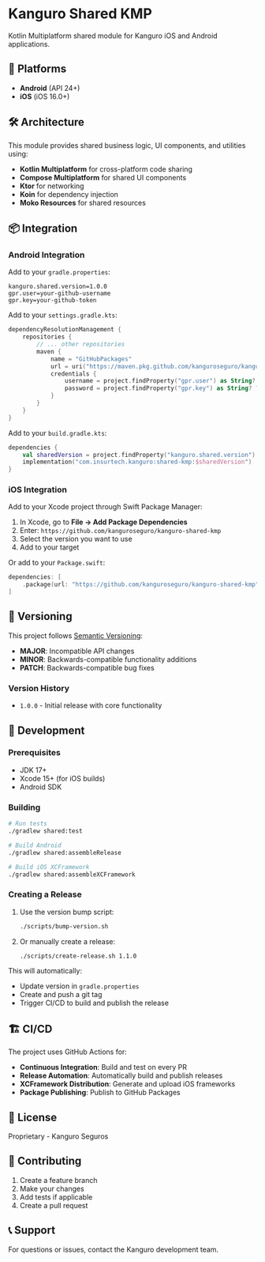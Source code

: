 # Kanguro Shared KMP

Kotlin Multiplatform shared module for Kanguro iOS and Android applications.

## 📱 Platforms

- **Android** (API 24+)
- **iOS** (iOS 16.0+)

## 🛠 Architecture

This module provides shared business logic, UI components, and utilities using:

- **Kotlin Multiplatform** for cross-platform code sharing
- **Compose Multiplatform** for shared UI components
- **Ktor** for networking
- **Koin** for dependency injection
- **Moko Resources** for shared resources

## 📦 Integration

### Android Integration

Add to your `gradle.properties`:

```properties
kanguro.shared.version=1.0.0
gpr.user=your-github-username
gpr.key=your-github-token
```

Add to your `settings.gradle.kts`:

```kotlin
dependencyResolutionManagement {
    repositories {
        // ... other repositories
        maven {
            name = "GitHubPackages"
            url = uri("https://maven.pkg.github.com/kanguroseguro/kanguro-shared-kmp")
            credentials {
                username = project.findProperty("gpr.user") as String? ?: System.getenv("GITHUB_USERNAME")
                password = project.findProperty("gpr.key") as String? ?: System.getenv("GITHUB_TOKEN")
            }
        }
    }
}
```

Add to your `build.gradle.kts`:

```kotlin
dependencies {
    val sharedVersion = project.findProperty("kanguro.shared.version") ?: "1.0.0"
    implementation("com.insurtech.kanguro:shared-kmp:$sharedVersion")
}
```

### iOS Integration

Add to your Xcode project through Swift Package Manager:

1. In Xcode, go to **File → Add Package Dependencies**
2. Enter: `https://github.com/kanguroseguro/kanguro-shared-kmp`
3. Select the version you want to use
4. Add to your target

Or add to your `Package.swift`:

```swift
dependencies: [
    .package(url: "https://github.com/kanguroseguro/kanguro-shared-kmp", from: "1.0.0")
]
```

## 🔄 Versioning

This project follows [Semantic Versioning](https://semver.org/):

- **MAJOR**: Incompatible API changes
- **MINOR**: Backwards-compatible functionality additions
- **PATCH**: Backwards-compatible bug fixes

### Version History

- `1.0.0` - Initial release with core functionality

## 🚀 Development

### Prerequisites

- JDK 17+
- Xcode 15+ (for iOS builds)
- Android SDK

### Building

```bash
# Run tests
./gradlew shared:test

# Build Android
./gradlew shared:assembleRelease

# Build iOS XCFramework
./gradlew shared:assembleXCFramework
```

### Creating a Release

1. Use the version bump script:
   ```bash
   ./scripts/bump-version.sh
   ```

2. Or manually create a release:
   ```bash
   ./scripts/create-release.sh 1.1.0
   ```

This will automatically:
- Update version in `gradle.properties`
- Create and push a git tag
- Trigger CI/CD to build and publish the release

## 🏗 CI/CD

The project uses GitHub Actions for:

- **Continuous Integration**: Build and test on every PR
- **Release Automation**: Automatically build and publish releases
- **XCFramework Distribution**: Generate and upload iOS frameworks
- **Package Publishing**: Publish to GitHub Packages

## 📄 License

Proprietary - Kanguro Seguros

## 🤝 Contributing

1. Create a feature branch
2. Make your changes
3. Add tests if applicable
4. Create a pull request

## 📞 Support

For questions or issues, contact the Kanguro development team.